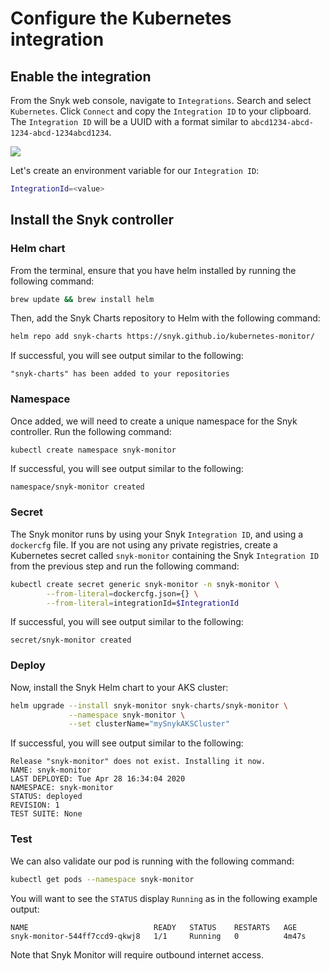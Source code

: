 # Configure the Kubernetes integration

## Enable the integration

From the Snyk web console, navigate to `Integrations`. Search and select `Kubernetes`. Click `Connect` and copy the `Integration ID` to your clipboard. The `Integration ID` will be a UUID with a format similar to `abcd1234-abcd-1234-abcd-1234abcd1234`.

![](https://partner-workshop-assets.s3.us-east-2.amazonaws.com/snyk\_integrations\_01.png)

Let's create an environment variable for our `Integration ID`:

```bash
IntegrationId=<value>
```

## Install the Snyk controller

### Helm chart

From the terminal, ensure that you have helm installed by running the following command:

```bash
brew update && brew install helm
```

Then, add the Snyk Charts repository to Helm with the following command:

```bash
helm repo add snyk-charts https://snyk.github.io/kubernetes-monitor/
```

If successful, you will see output similar to the following:

```
"snyk-charts" has been added to your repositories
```

### Namespace

Once added, we will need to create a unique namespace for the Snyk controller. Run the following command:

```bash
kubectl create namespace snyk-monitor
```

If successful, you will see output similar to the following:

```
namespace/snyk-monitor created
```

### Secret

The Snyk monitor runs by using your Snyk `Integration ID`, and using a `dockercfg` file. If you are not using any private registries, create a Kubernetes secret called `snyk-monitor` containing the Snyk `Integration ID` from the previous step and run the following command:

```bash
kubectl create secret generic snyk-monitor -n snyk-monitor \
        --from-literal=dockercfg.json={} \
        --from-literal=integrationId=$IntegrationId
```

If successful, you will see output similar to the following:

```
secret/snyk-monitor created
```

### Deploy

Now, install the Snyk Helm chart to your AKS cluster:

```bash
helm upgrade --install snyk-monitor snyk-charts/snyk-monitor \
             --namespace snyk-monitor \
             --set clusterName="mySnykAKSCluster"
```

If successful, you will see output similar to the following:

```
Release "snyk-monitor" does not exist. Installing it now.
NAME: snyk-monitor
LAST DEPLOYED: Tue Apr 28 16:34:04 2020
NAMESPACE: snyk-monitor
STATUS: deployed
REVISION: 1
TEST SUITE: None
```

### Test

We can also validate our pod is running with the following command:

```bash
kubectl get pods --namespace snyk-monitor
```

You will want to see the `STATUS` display `Running` as in the following example output:

```
NAME                            READY   STATUS    RESTARTS   AGE
snyk-monitor-544ff7ccd9-qkwj8   1/1     Running   0          4m47s
```

Note that Snyk Monitor will require outbound internet access.
